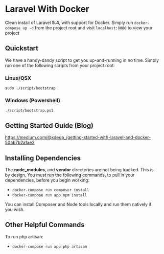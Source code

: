 # Laravel With Docker
Clean install of Laravel **5.4**, with support for Docker. Simply run `docker-compose up -d` from the project root and visit `localhost:8080` to view your project

## Quickstart 
We have a handy-dandy script to get you up-and-running in no time. Simply run one of the following scripts from your project root:

### Linux/OSX
`sudo ./script/bootstrap`

### Windows (Powershell)
`./script/bootstrap.ps1`

## Getting Started Guide (Blog)
https://medium.com/@xdega_/getting-started-with-laravel-and-docker-50ab7b2a1ae2

## Installing Dependencies
The **node_modules**, and **vendor** directories are not being tracked. This is by design. You must run the following commands, to pull in your dependencies, before you begin working:
- `docker-compose run composer install `
- `docker-compose run app npm install`

You can install Composer and Node tools locally and run them natively if you wish.

## Other Helpful Commands
To run php artisan:
- `docker-compose run app php artisan`

